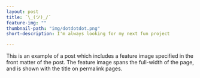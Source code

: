 ```yaml
---
layout: post
title: ¯\_(ツ)_/¯
feature-img: ""
thumbnail-path: "img/dotdotdot.png"
short-description: I'm always looking for my next fun project

---
```

This is an example of a post which includes a feature image specified in the front matter of the post. The feature image spans the full-width of the page, and is shown with the title on permalink pages.
